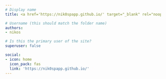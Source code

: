 ```yaml
---
# Display name
title: <a href='https://nik0spapp.github.io/' target="_blank" rel="noopener noreferrer">Nikolaos Pappas</a>

# Username (this should match the folder name)
authors:
- nikos

# Is this the primary user of the site?
superuser: false

social:
- icon: home
  icon_pack: fas
  link: 'https://nik0spapp.github.io/'
---
```


